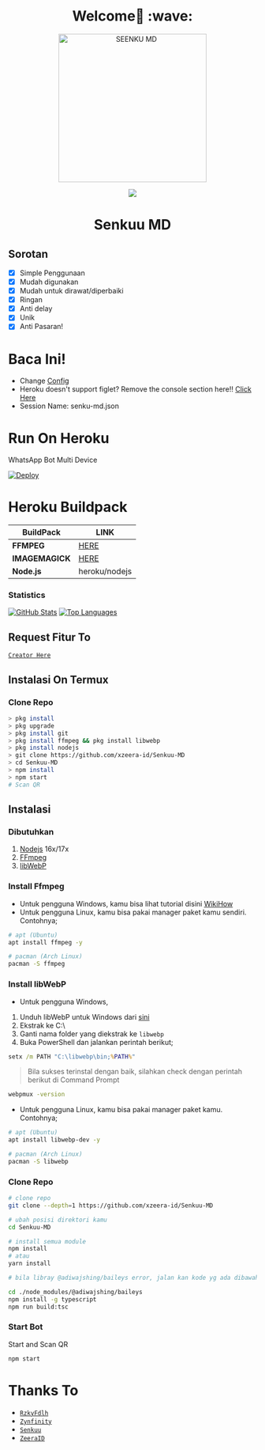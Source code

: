 <h1 align='center'>Welcome👋 :wave:</h1>

<div align="center">
<img src="https://telegra.ph/file/3024b63e3b52707d6a696.jpg" alt="SEENKU MD" width="300" />
<p align="center">
 <img src="https://komarev.com/ghpvc/?username=xzeera-id&color=blue&label=Views" />
 </p>
</p>
<h1 align="center">Senkuu MD</h1>
</div>

## Sorotan

-   [x] Simple Penggunaan
-   [x] Mudah digunakan
-   [x] Mudah untuk dirawat/diperbaiki
-   [x] Ringan
-   [x] Anti delay
-   [x] Unik
-   [x] Anti Pasaran!

# Baca Ini!

- Change [Config](https://github.com/xzeera-id/Senkuu-MD/blob/main/lib/config.json)
- Heroku doesn't support figlet? Remove the console section here!! [Click Here](https://github.com/xzeera-id/Senkuu-MD/blob/main/main.js#L117)
- Session Name: senku-md.json

# Run On Heroku

WhatsApp Bot Multi Device

[![Deploy](https://www.herokucdn.com/deploy/button.svg)](https://heroku.com/deploy?template=https://github.com/xzeera-id/Senkuu-MD)


# Heroku Buildpack

| BuildPack | LINK |
|--------|--------|
| **FFMPEG** |[HERE](https://github.com/jonathanong/heroku-buildpack-ffmpeg-latest) |
| **IMAGEMAGICK** | [HERE](https://github.com/mcollina/heroku-buildpack-imagemagick.git) |
| **Node.js**     | heroku/nodejs|

### Statistics

[![GitHub Stats](https://github-readme-stats.vercel.app/api?username=xzeera-id&show_icons=true&hide=issues&theme=radical)](https://github-readme-stats.vercel.app)
[![Top Languages](https://github-readme-stats.vercel.app/api/top-langs?username=xzeera-id&layout=compact&theme=radical)](https://github-readme-stats.vercel.app)

## Request Fitur To
[`Creator Here`](https://wa.me/6281312960392?text=Bang+req+fitur) 

## Instalasi On Termux

### Clone Repo

```bash
> pkg install
> pkg upgrade
> pkg install git
> pkg install ffmpeg && pkg install libwebp
> pkg install nodejs
> git clone https://github.com/xzeera-id/Senkuu-MD
> cd Senkuu-MD
> npm install
> npm start
# Scan QR
```

## Instalasi

### Dibutuhkan

1.  [Nodejs](https://nodejs.org/en/download) 16x/17x
2.  [FFmpeg](https://ffmpeg.org)
3.  [libWebP](https://developers.google.com/speed/webp/download)

### Install Ffmpeg

-   Untuk pengguna Windows, kamu bisa lihat tutorial disini [WikiHow](https://www.wikihow.com/Install-Ffmpeg-on-Windows)<br />
-   Untuk pengguna Linux, kamu bisa pakai manager paket kamu sendiri. Contohnya;

```bash
# apt (Ubuntu)
apt install ffmpeg -y

# pacman (Arch Linux)
pacman -S ffmpeg
```

### Install libWebP

-   Untuk pengguna Windows,

1.  Unduh libWebP untuk Windows dari [sini](https://developers.google.com/speed/webp/download)
2.  Ekstrak ke C:\
3.  Ganti nama folder yang diekstrak ke `libwebp`
4.  Buka PowerShell dan jalankan perintah berikut;

```cmd
setx /m PATH "C:\libwebp\bin;%PATH%"
```

> Bila sukses terinstal dengan baik, silahkan check dengan perintah berikut di Command Prompt

```cmd
webpmux -version
```

-   Untuk pengguna Linux, kamu bisa pakai manager paket kamu. Contohnya;

```bash
# apt (Ubuntu)
apt install libwebp-dev -y

# pacman (Arch Linux)
pacman -S libwebp
```

### Clone Repo

```bash
# clone repo
git clone --depth=1 https://github.com/xzeera-id/Senkuu-MD

# ubah posisi direktori kamu
cd Senkuu-MD

# install semua module
npm install
# atau
yarn install

# bila libray @adiwajshing/baileys error, jalan kan kode yg ada dibawah ini

cd ./node_modules/@adiwajshing/baileys
npm install -g typescript
npm run build:tsc
```

### Start Bot

Start and Scan QR<br />

```bash
npm start
```

# Thanks To

-   [`RzkyFdlh`](https://github.com/Rizky878)
-   [`Zynfinity`](https://wa.me/639162506299)
-   [`Senkuu`](https://wa.me/6281312960392)
-   [`ZeeraID`](https://wa.me/6287798426632)
